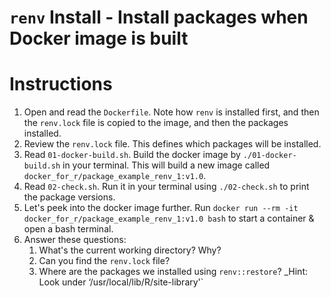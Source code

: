 
# `renv` Install - Install packages when Docker image is built


# Instructions

1. Open and read the `Dockerfile`. Note how `renv` is installed first, and then the `renv.lock` file is copied to the image, and then the packages installed.
2. Review the `renv.lock` file. This defines which packages will be installed.
3. Read `01-docker-build.sh`. Build the docker image by `./01-docker-build.sh` in your terminal. This will build a new image called `docker_for_r/package_example_renv_1:v1.0`.
4. Read `02-check.sh`. Run it in your terminal using `./02-check.sh` to print the package versions.
5. Let's peek into the docker image further. Run `docker run --rm -it docker_for_r/package_example_renv_1:v1.0 bash` to start a container & open a bash terminal.
6. Answer these questions:
   1. What's the current working directory? Why? 
   2. Can you find the `renv.lock` file?
   3. Where are the packages we installed using `renv::restore`? _Hint: Look under ‘/usr/local/lib/R/site-library'`